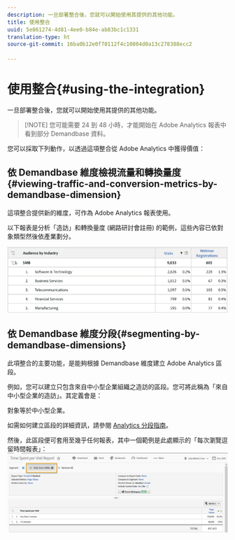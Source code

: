 ```yaml
---
description: 一旦部署整合後，您就可以開始使用其提供的其他功能。
title: 使用整合
uuid: 5e861274-4d81-4ee0-b84e-ab83bc1c1331
translation-type: ht
source-git-commit: 16ba0b12e0f70112f4c10804d0a13c278388ecc2

---
```



# 使用整合{#using-the-integration}

一旦部署整合後，您就可以開始使用其提供的其他功能。

> [!NOTE] 您可能需要 24 到 48 小時，才能開始在 Adobe Analytics 報表中看到部分 Demandbase 資料。

您可以採取下列動作，以透過這項整合從 Adobe Analytics 中獲得價值：

## 依 Demandbase 維度檢視流量和轉換量度{#viewing-traffic-and-conversion-metrics-by-demandbase-dimension}

這項整合提供新的維度，可作為 Adobe Analytics 報表使用。

以下報表是分析「造訪」和轉換量度 (網路研討會註冊) 的範例，這些內容已依對象類型然後依產業劃分。

![](assets/metrics_db_dimensions.png)

## 依 Demandbase 維度分段{#segmenting-by-demandbase-dimensions}

此項整合的主要功能，是能夠根據 Demandbase 維度建立 Adobe Analytics 區段。

例如，您可以建立只包含來自中小型企業組織之造訪的區段。您可將此稱為「來自中小型企業的造訪」。其定義會是：

對象等於中小型企業。

如需如何建立區段的詳細資訊，請參閱 [Analytics 分段指南](https://marketing.adobe.com/resources/help/zh_TW/analytics/segment/)。

然後，此區段便可套用至幾乎任何報表，其中一個範例是此處顯示的「每次瀏覽逗留時間報表」：![](assets/segment_applied_report.png)
